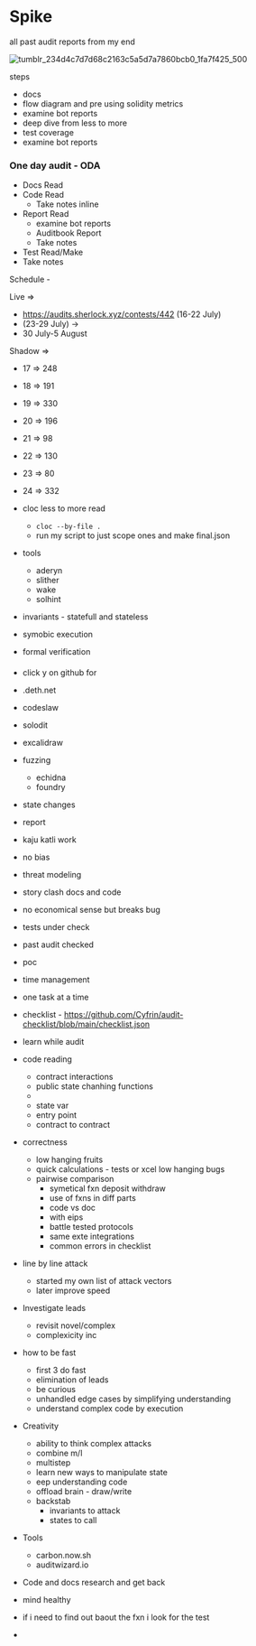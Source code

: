 # Spike
all past audit reports from my end


![tumblr_234d4c7d7d68c2163c5a5d7a7860bcb0_1fa7f425_500](https://github.com/0xJoichiro/Spike/assets/119509722/098d2269-99a6-4f5e-ab80-a58e9d85a590)



steps

- docs
- flow diagram and pre using solidity metrics
- examine bot reports
- deep dive from less to more
- test coverage
- examine bot reports



### One day audit - ODA

- Docs Read
- Code Read
  - Take notes inline 
- Report Read
  - examine bot reports
  - Auditbook Report
  - Take notes
- Test Read/Make
- Take notes




Schedule - 

Live => 

- https://audits.sherlock.xyz/contests/442 (16-22 July)
- (23-29 July) -> 
- 30 July-5 August



Shadow =>

- 17 => 248
- 18 => 191
- 19 => 330
- 20 => 196
- 21 => 98
- 22 => 130
- 23 => 80
- 24 => 332





- cloc less to more read
  - ```cloc --by-file .```
  - run my script to just scope ones and make final.json
- tools
  - aderyn
  - slither
  - wake
  - solhint
- invariants - statefull and stateless
- symobic execution
- formal verification














####

- click y on github for 
- .deth.net
- codeslaw
- solodit
- excalidraw
- fuzzing
  - echidna
  - foundry
- state changes
- report
- kaju katli work
- no bias
- threat modeling
- story clash docs and code 
- no economical sense but breaks bug
- tests under check
- past audit checked
- poc
- time management
- one task at a time
- checklist - https://github.com/Cyfrin/audit-checklist/blob/main/checklist.json
- learn while audit
- code reading
  - contract interactions
  - public state chanhing functions
  - 
  - state var
  - entry point
  - contract to contract 
- correctness
  - low hanging fruits
  - quick calculations - tests or xcel low hanging bugs
  - pairwise comparison
    - symetical fxn deposit withdraw
    - use of fxns in diff parts
    - code vs doc
    - with eips
    - battle tested protocols
    - same exte integrations
    - common errors in checklist
- line by line attack
  - started my own list of attack vectors
  - later improve speed
- Investigate leads
  - revisit novel/complex
  - complexicity inc
- how to be fast 
  - first 3 do fast
  - elimination of leads
  - be curious
  - unhandled edge cases by simplifying understanding
  - understand complex code by execution
- Creativity
  - ability to think complex attacks
  - combine m/l
  - multistep
  - learn new ways to manipulate state
  - eep understanding code 
  - offload brain - draw/write
  - backstab    
    - invariants to attack
    - states to call
- Tools
  - carbon.now.sh
  - auditwizard.io

- Code and docs research and get back
- mind healthy
- if i need to find out baout the fxn i look for the test 
- 